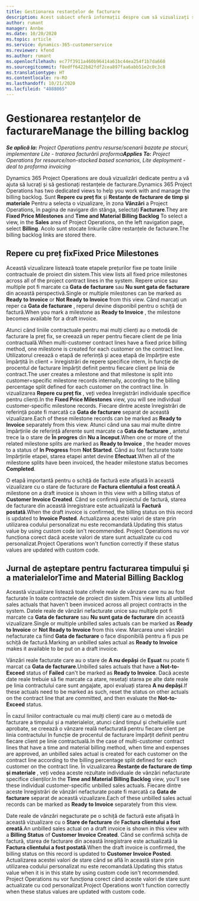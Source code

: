 ```yaml
---
title: Gestionarea restanțelor de facturare
description: Acest subiect oferă informații despre cum să vizualizați și să lucrați cu restanțele de facturare în Project Operations.
author: rumant
manager: Annbe
ms.date: 10/20/2020
ms.topic: article
ms.service: dynamics-365-customerservice
ms.reviewer: kfend
ms.author: rumant
ms.openlocfilehash: ec77f3911a460b96414a61bc44ea254f1b7da660
ms.sourcegitcommit: f8edff6422b82fdf2cea897faa6abb51e2c0c3c8
ms.translationtype: HT
ms.contentlocale: ro-RO
ms.lasthandoff: 10/21/2020
ms.locfileid: "4088065"
---
```

# <a name="manage-the-billing-backlog"></a><span data-ttu-id="f94b6-103">Gestionarea restanțelor de facturare</span><span class="sxs-lookup"><span data-stu-id="f94b6-103">Manage the billing backlog</span></span>

<span data-ttu-id="f94b6-104">_**Se aplică la:** Project Operations pentru resurse/scenarii bazate pe stocuri, implementare Lite - tratarea facturării proforma_</span><span class="sxs-lookup"><span data-stu-id="f94b6-104">_**Applies To:** Project Operations for resource/non-stocked based scenarios, Lite deployment - deal to proforma invoicing_</span></span>

<span data-ttu-id="f94b6-105">Dynamics 365 Project Operations are două vizualizări dedicate pentru a vă ajuta să lucrați și să gestionați restanțele de facturare.</span><span class="sxs-lookup"><span data-stu-id="f94b6-105">Dynamics 365 Project Operations has two dedicated views to help you work with and manage the billing backlog.</span></span> <span data-ttu-id="f94b6-106">Sunt **Repere cu preț fix** și **Restanțe de facturare de timp și materiale** Pentru a selecta o vizualizare, în zona **Vânzări** a Project Operations, în pagina de navigare din stânga, selectați **Facturare**.</span><span class="sxs-lookup"><span data-stu-id="f94b6-106">They are **Fixed Price Milestones** and **Time and Material Billing Backlog** To select a view, in the **Sales** area of Project Operations, on the left navigation page, select **Billing**.</span></span> <span data-ttu-id="f94b6-107">Acolo sunt stocate linkurile către restanțele de facturare.</span><span class="sxs-lookup"><span data-stu-id="f94b6-107">The billing backlog links are stored there.</span></span>

## <a name="fixed-price-milestones"></a><span data-ttu-id="f94b6-108">Repere cu preț fix</span><span class="sxs-lookup"><span data-stu-id="f94b6-108">Fixed Price Milestones</span></span>

<span data-ttu-id="f94b6-109">Această vizualizare listează toate etapele prețurilor fixe pe toate liniile contractuale de proiect din sistem.</span><span class="sxs-lookup"><span data-stu-id="f94b6-109">This view lists all fixed price milestones across all of the project contract lines in the system.</span></span> <span data-ttu-id="f94b6-110">Repere unice sau multiple pot fi marcate ca **Gata de facturare** sau **Nu sunt gata de facturare** din această perspectivă.</span><span class="sxs-lookup"><span data-stu-id="f94b6-110">Single or multiple milestones can be marked as **Ready to Invoice** or **Not Ready to Invoice** from this view.</span></span> <span data-ttu-id="f94b6-111">Când marcați un reper ca **Gata de facturare** , reperul devine disponibil pentru o schiță de factură.</span><span class="sxs-lookup"><span data-stu-id="f94b6-111">When you mark a milestone as **Ready to Invoice** , the milestone becomes available for a draft invoice.</span></span>

<span data-ttu-id="f94b6-112">Atunci când liniile contractuale pentru mai mulți clienți au o metodă de facturare la preț fix, se creează un reper pentru fiecare client de pe linia contractuală.</span><span class="sxs-lookup"><span data-stu-id="f94b6-112">When multi-customer contract lines have a fixed price billing method, one milestone is created for each customer on the contract line.</span></span> <span data-ttu-id="f94b6-113">Utilizatorul creează o etapă de referință și acea etapă de împărțire este împărțită în client = înregistrări de repere specifice intern, în funcție de procentul de facturare împărțit definit pentru fiecare client pe linia de contract.</span><span class="sxs-lookup"><span data-stu-id="f94b6-113">The user creates a milestone and that milestone is split into customer=specific milestone records internally, according to the billing percentage split defined for each customer on the contract line.</span></span> <span data-ttu-id="f94b6-114">În vizualizarea **Repere cu preț fix** , veți vedea înregistrări individuale specifice pentru clienți.</span><span class="sxs-lookup"><span data-stu-id="f94b6-114">In the **Fixed Price Milestones** view, you will see individual customer-specific milestone records.</span></span> <span data-ttu-id="f94b6-115">Fiecare dintre aceste înregistrări de referință poate fi marcată ca **Gata de facturare** separat de această vizualizare.</span><span class="sxs-lookup"><span data-stu-id="f94b6-115">Each of these milestone records can be marked as **Ready to Invoice** separately from this view.</span></span> <span data-ttu-id="f94b6-116">Atunci când una sau mai multe dintre împărțirile de referință aferente sunt marcate ca **Gata de facturare** , antetul trece la o stare de **În progres** din **Nu a început**.</span><span class="sxs-lookup"><span data-stu-id="f94b6-116">When one or more of the related milestone splits are marked as **Ready to Invoice** , the header moves to a status of **In Progress** from **Not Started**.</span></span> <span data-ttu-id="f94b6-117">Când au fost facturate toate împărțirile etapei, starea etapei antet devine **Efectuat**.</span><span class="sxs-lookup"><span data-stu-id="f94b6-117">When all of the milestone splits have been invoiced, the header milestone status becomes **Completed**.</span></span>

<span data-ttu-id="f94b6-118">O etapă importantă pentru o schiță de factură este afișată în această vizualizare cu o stare de facturare de **Factura clientului a fost creată**.</span><span class="sxs-lookup"><span data-stu-id="f94b6-118">A milestone on a draft invoice is shown in this view with a billing status of **Customer Invoice Created**.</span></span> <span data-ttu-id="f94b6-119">Când se confirmă proiectul de factură, starea de facturare din această înregistrare este actualizată la **Factură postată**.</span><span class="sxs-lookup"><span data-stu-id="f94b6-119">When the draft invoice is confirmed, the billing status on this record is updated to **Invoice Posted**.</span></span> <span data-ttu-id="f94b6-120">Actualizarea acestei valori de stare prin utilizarea codului personalizat nu este recomandată.</span><span class="sxs-lookup"><span data-stu-id="f94b6-120">Updating this status value by using custom code isn't recommended.</span></span> <span data-ttu-id="f94b6-121">Project Operations nu vor funcționa corect dacă aceste valori de stare sunt actualizate cu cod personalizat.</span><span class="sxs-lookup"><span data-stu-id="f94b6-121">Project Operations won't function correctly if these status values are updated with custom code.</span></span>

## <a name="time-and-material-billing-backlog"></a><span data-ttu-id="f94b6-122">Jurnal de așteptare pentru facturarea timpului și a materialelor</span><span class="sxs-lookup"><span data-stu-id="f94b6-122">Time and Material Billing Backlog</span></span>

<span data-ttu-id="f94b6-123">Această vizualizare listează toate cifrele reale de vânzare care nu au fost facturate în toate contractele de proiect din sistem.</span><span class="sxs-lookup"><span data-stu-id="f94b6-123">This view lists all unbilled sales actuals that haven't been invoiced across all project contracts in the system.</span></span> <span data-ttu-id="f94b6-124">Datele reale de vânzări nefacturate unice sau multiple pot fi marcate ca **Gata de facturare** sau **Nu sunt gata de facturare** din această vizualizare.</span><span class="sxs-lookup"><span data-stu-id="f94b6-124">Single or multiple unbilled sales actuals can be marked as **Ready to Invoice** or **Not Ready to Invoice** from this view.</span></span> <span data-ttu-id="f94b6-125">Marcarea unei vânzări nefacturate ca fiind **Gata de facturare** o face disponibilă pentru a fi pus pe schiță de factură.</span><span class="sxs-lookup"><span data-stu-id="f94b6-125">Marking an unbilled sales actual as **Ready to Invoice** makes it available to be put on a draft invoice.</span></span>

<span data-ttu-id="f94b6-126">Vânzări reale facturate care au o stare de **A nu depăși** de **Eșuat** nu poate fi marcat ca **Gata de facturare**.</span><span class="sxs-lookup"><span data-stu-id="f94b6-126">Unbilled sales actuals that have a **Not-to-Exceed** status of **Failed** can't be marked as **Ready to Invoice**.</span></span> <span data-ttu-id="f94b6-127">Dacă aceste date reale trebuie să fie marcate ca atare, resetați starea pe alte date reale pe linia contractului care sunt angajate, apoi evaluați starea **A nu depăși**.</span><span class="sxs-lookup"><span data-stu-id="f94b6-127">If these actuals need to be marked as such, reset the status on other actuals on the contract line that are committed, and then evaluate the **Not-to-Exceed** status.</span></span>

<span data-ttu-id="f94b6-128">În cazul liniilor contractuale cu mai mulți clienți care au o metodă de facturare a timpului și a materialelor, atunci când timpul și cheltuielile sunt aprobate, se creează o vânzare reală nefacturată pentru fiecare client pe linia contractului în funcție de procentul de facturare împărțit definit pentru fiecare client pe linie contractuală.</span><span class="sxs-lookup"><span data-stu-id="f94b6-128">In the case of multi-customer contract lines that have a time and material billing method, when time and expenses are approved, an unbilled sales actual is created for each customer on the contract line according to the billing percentage split defined for each customer on the contract line.</span></span> <span data-ttu-id="f94b6-129">În vizualizarea **Restanțe de facturare de timp și materiale** , veți vedea aceste rezultate individuale de vânzări nefacturate specifice clienților.</span><span class="sxs-lookup"><span data-stu-id="f94b6-129">In the **Time and Material Billing Backlog** view, you'll see these individual customer-specific unbilled sales actuals.</span></span> <span data-ttu-id="f94b6-130">Fiecare dintre aceste înregistrări de vânzări nefacturate poate fi marcată ca **Gata de facturare** separat de această vizualizare.</span><span class="sxs-lookup"><span data-stu-id="f94b6-130">Each of these unbilled sales actual records can be marked as **Ready to Invoice** separately from this view.</span></span>

<span data-ttu-id="f94b6-131">Date reale de vânzări negacturate pe o schiță de factură este afișată în această vizualizare cu o **Stare de facturare** de **Factura clientului a fost creată**.</span><span class="sxs-lookup"><span data-stu-id="f94b6-131">An unbilled sales actual on a draft invoice is shown in this view with a **Billing Status** of **Customer Invoice Created**.</span></span> <span data-ttu-id="f94b6-132">Când se confirmă schița de factură, starea de facturare din această înregistrare este actualizată la **Factura clientului a fost postată**.</span><span class="sxs-lookup"><span data-stu-id="f94b6-132">When the draft invoice is confirmed, the billing status on this record is updated to **Customer Invoice Posted**.</span></span> <span data-ttu-id="f94b6-133">Actualizarea acestei valori de stare când se află în această stare prin utilizarea codului personalizat nu este recomandată.</span><span class="sxs-lookup"><span data-stu-id="f94b6-133">Updating this status value when it is in this state by using custom code isn't recommended.</span></span> <span data-ttu-id="f94b6-134">Project Operations nu vor funcționa corect când aceste valori de stare sunt actualizate cu cod personalizat.</span><span class="sxs-lookup"><span data-stu-id="f94b6-134">Project Operations won't function correctly when these status values are updated with custom code.</span></span>
